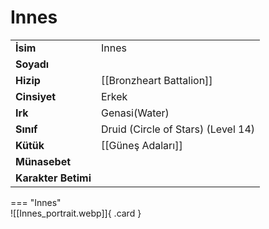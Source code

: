 # Innes   
  
<div class="grid" markdown>  
  
|  |  |  
|---|---|  
| **İsim** | Innes |  
| **Soyadı** |  |  
| **Hizip** | [[Bronzheart Battalion]] |  
| **Cinsiyet** | Erkek |  
| **Irk** | Genasi(Water) |  
| **Sınıf** | Druid (Circle of Stars) (Level 14) |  
| **Kütük** | [[Güneş Adaları]] |  
| **Münasebet** |  |  
| **Karakter Betimi** |  |  
  
  
=== "Innes"  
	![[Innes_portrait.webp]]{ .card }  
  
</div>